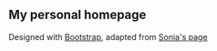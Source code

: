 ## My personal homepage

Designed with [Bootstrap](https://getbootstrap.com/), adapted from [Sonia's page](https://soniasargol.github.io/)
